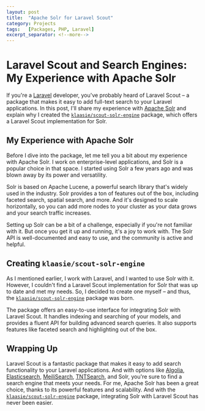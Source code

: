 ```yaml
---
layout: post
title:  "Apache Solr for Laravel Scout"
category: Projects
tags:   [Packages, PHP, Laravel]
excerpt_separator: <!--more-->
---
```


Laravel Scout and Search Engines: My Experience with Apache Solr
================================================================

If you're a [Laravel](https://laravel.com/) developer, you've probably heard of Laravel Scout – a package that makes it easy to add full-text search to your Laravel applications. In this post, I'll share my experience with [Apache Solr](https://lucene.apache.org/solr/) and explain why I created the [`klaasie/scout-solr-engine`](https://github.com/klaasie/scout-solr-engine) package, which offers a Laravel Scout implementation for Solr.

My Experience with Apache Solr
------------------------------

Before I dive into the package, let me tell you a bit about my experience with Apache Solr. I work on enterprise-level applications, and Solr is a popular choice in that space. I started using Solr a few years ago and was blown away by its power and versatility.

Solr is based on Apache Lucene, a powerful search library that's widely used in the industry. Solr provides a ton of features out of the box, including faceted search, spatial search, and more. And it's designed to scale horizontally, so you can add more nodes to your cluster as your data grows and your search traffic increases.

Setting up Solr can be a bit of a challenge, especially if you're not familiar with it. But once you get it up and running, it's a joy to work with. The Solr API is well-documented and easy to use, and the community is active and helpful.

Creating `klaasie/scout-solr-engine`
------------------------------------

As I mentioned earlier, I work with Laravel, and I wanted to use Solr with it. However, I couldn't find a Laravel Scout implementation for Solr that was up to date and met my needs. So, I decided to create one myself – and thus, the [`klaasie/scout-solr-engine`](https://github.com/klaasie/scout-solr-engine) package was born.

The package offers an easy-to-use interface for integrating Solr with Laravel Scout. It handles indexing and searching of your models, and provides a fluent API for building advanced search queries. It also supports features like faceted search and highlighting out of the box.

Wrapping Up
-----------

Laravel Scout is a fantastic package that makes it easy to add search functionality to your Laravel applications. And with options like [Algolia](https://www.algolia.com/), [Elasticsearch](https://www.elastic.co/), [MeiliSearch](https://www.meilisearch.com/), [TNTSearch](https://github.com/teamtnt/laravel-scout-tntsearch-driver), and Solr, you're sure to find a search engine that meets your needs. For me, Apache Solr has been a great choice, thanks to its powerful features and scalability. And with the [`klaasie/scout-solr-engine`](https://github.com/klaasie/scout-solr-engine) package, integrating Solr with Laravel Scout has never been easier.